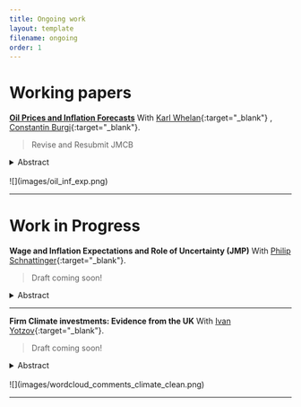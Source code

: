 ```yaml
---
title: Ongoing work
layout: template
filename: ongoing
order: 1
---
```


# Working papers

**[Oil Prices and Inflation Forecasts](https://www.ucd.ie/economics/t4media/WP23_27.pdf)** With [Karl Whelan](https://karlwhelan.com/blog/){:target="_blank"} , [Constantin Burgi](https://sites.google.com/view/cburgi/home){:target="_blank"}.

> Revise and Resubmit JMCB

<details>
  <summary> Abstract </summary> 
  <br>
  <blockquote>
    We examine how people's forecasts for oil prices influence their forecasts for broader inflation. Despite debate in the literature about whether consumers place too much weight on oil prices when
    making inflation predictions, we provide further confirmation for the results of Binder (2018), suggesting a low response to oil price forecasts, roughly consistent with the share of energy in the
    US CPI or somewhat below. In contrast, we show that the participants in the ECB's Survey of Professional Forecasters and the Wall Street Journal survey of economists place too little weight on oil
    prices when making their inflation forecasts.
  </blockquote>
 </details>
<br>
![](images/oil_inf_exp.png)

---


# Work in Progress

**Wage and Inflation Expectations and Role of Uncertainty (JMP)** With [Philip Schnattinger](https://philipschnattinger.github.io/){:target="_blank"}.

> Draft coming soon!
<details>
  <summary> Abstract </summary> 
  <br>
  <blockquote>
    In this paper, we study the heterogeneous effects of individual-level uncertainty of prices on individual wage expectations decisions using the FRBNY Survey of Consumer Expectations. We focus on the transmission of the first (level) and second moment (uncertainty) of expected inflation on the level of wage expectations during uncertain times and how these differ along the income distribution. We find that individual-level expected inflation uncertainty is positively correlated with wage expectations. Moreover, higher inflation uncertainty is linked to a greater rise in wage expectations for poorer households. We explain this observation with a novel mechanism: workers precautiously bargain for higher wages when uncertainty about inflation risks the erosion of their real wages. Thus, inflation uncertainty may be an additional driver of wage growth, especially for lower-income workers. 
  </blockquote>
 </details>
<be>

---

**Firm Climate investments: Evidence from the UK** With [Ivan Yotzov](https://www.iyotzov.com/){:target="_blank"}.

> Draft coming soon!

<details>
  <summary> Abstract </summary> 
  <br>
  <blockquote>
    We analyse climate investment expectations using a large survey of UK firms. Firms expect climate-related investments to account for 5.4\% of their total capital expenditure over the next three years, an increase from 2.5\% over the past three years. Around two-thirds of these investments are expected to be in additional to normal capital expenditures, with some firms investing less elsewhere. Climate investments are expected mainly in switching to green energy sources and improving energy efficiency, and firms expect to finance these mainly using internal cash reserves. Climate investments will driven by larger firms as well as those in more energy-intensive sectors.
  </blockquote>
 </details>
<br>
![](images/wordcloud_comments_climate_clean.png)

---






